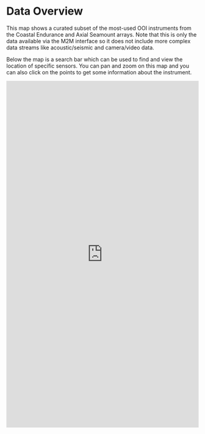 # Data Overview
This map shows a curated subset of the most-used OOI instruments from 
the Coastal Endurance and Axial Seamount arrays. Note that this is only the 
data available via the M2M interface so it does not include more complex 
data streams like acoustic/seismic and camera/video data. 

Below the map is a search bar which can be used to find and view 
the location of specific sensors. You can pan and zoom on this map and you can 
also click on the points to get some information about the instrument. 

<iframe width="100%" height="910" frameborder="0"
  src="https://observablehq.com/embed/78494d8e7d104e96@167?cells=viewof+map%2Cviewof+search%2Cviewof+rows"></iframe>
